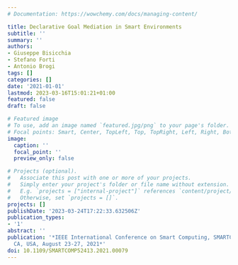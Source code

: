 ```yaml
---
# Documentation: https://wowchemy.com/docs/managing-content/

title: Declarative Goal Mediation in Smart Environments
subtitle: ''
summary: ''
authors:
- Giuseppe Bisicchia
- Stefano Forti
- Antonio Brogi
tags: []
categories: []
date: '2021-01-01'
lastmod: 2023-03-16T15:01:21+01:00
featured: false
draft: false

# Featured image
# To use, add an image named `featured.jpg/png` to your page's folder.
# Focal points: Smart, Center, TopLeft, Top, TopRight, Left, Right, BottomLeft, Bottom, BottomRight.
image:
  caption: ''
  focal_point: ''
  preview_only: false

# Projects (optional).
#   Associate this post with one or more of your projects.
#   Simply enter your project's folder or file name without extension.
#   E.g. `projects = ["internal-project"]` references `content/project/deep-learning/index.md`.
#   Otherwise, set `projects = []`.
projects: []
publishDate: '2023-03-24T17:22:33.632506Z'
publication_types:
- '1'
abstract: ''
publication: '*IEEE International Conference on Smart Computing, SMARTCOMP 2021, Irvine,
  CA, USA, August 23-27, 2021*'
doi: 10.1109/SMARTCOMP52413.2021.00079
---
```


